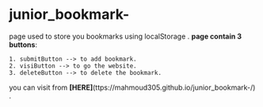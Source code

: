 # junior_bookmark-
page used to store you bookmarks using localStorage .
__page contain 3 buttons__: 

    1. submitButton --> to add bookmark.
    2. visiButton --> to go the website.
    3. deleteButton --> to delete the bookmark.   
 
 you can visit from __[HERE]__(ttps://mahmoud305.github.io/junior_bookmark-/) .
